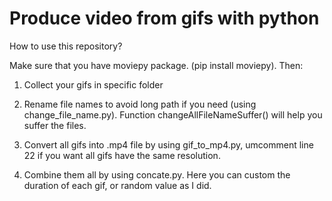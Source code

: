 # Produce video from gifs with python

How to use this repository?

Make sure that you have moviepy package. (pip install moviepy). Then:

1. Collect your gifs in specific folder

2. Rename file names to avoid long path if you need (using change_file_name.py). Function changeAllFileNameSuffer() will help you suffer the files.

3. Convert all gifs into .mp4 file by using gif_to_mp4.py, umcomment line 22 if you want all gifs have the same resolution.
 
4. Combine them all by using concate.py. Here you can custom the duration of each gif, or random value as I did.
